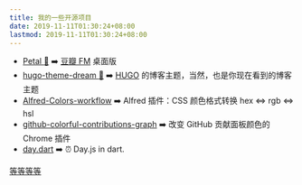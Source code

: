 ```yaml
---
title: 我的一些开源项目
date: 2019-11-11T01:30:24+08:00
lastmod: 2019-11-11T01:30:24+08:00
---
```


- [Petal :hibiscus:](https://github.com/ilime/Petal) :arrow_right: [豆瓣 FM](https://douban.fm/) 桌面版
- [hugo-theme-dream :seedling:](https://github.com/g1eny0ung/hugo-theme-dream) :arrow_right: [HUGO](https://gohugo.io) 的博客主题，当然，也是你现在看到的博客主题
- [Alfred-Colors-workflow](https://github.com/g1eny0ung/Alfred-Colors-workflow) :arrow_right: Alfred 插件：CSS 颜色格式转换 hex <=> rgb <=> hsl
- [github-colorful-contributions-graph](https://github.com/g1eny0ung/github-colorful-contributions-graph) :arrow_right: 改变 GitHub 贡献面板颜色的 Chrome 插件
- [day.dart](https://github.com/dayjs/day.dart) :arrow_right: ⏰ Day.js in dart.

[等等等等](https://github.com/g1eny0ung)
